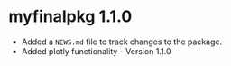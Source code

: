 # myfinalpkg 1.1.0

* Added a `NEWS.md` file to track changes to the package.
* Added plotly functionality - Version 1.1.0